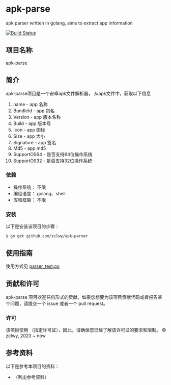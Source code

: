 # apk-parse
apk parser written in golang, aims to extract app information

[![Build Status](https://travis-ci.org/phinexdaz/ipapk.svg?branch=master)](https://travis-ci.org/phinexdaz/ipapk)

## 项目名称

apk-parse

## 简介

apk-parse项目是一个安卓apk文件解析器， 从apk文件中，获取以下信息

1. name - app 名称
1. BundleId - app 包名
1. Version - app 版本名称
1. Build - app 版本号
1. Icon - app 图标
1. Size - app 大小
1. Signature - app 签名
2. Md5 - app md5
3. SupportOS64 - 是否支持64位操作系统
4. SupportOS32 - 是否支持32位操作系统


### 依赖

- 操作系统： 不限
- 编程语言： golang、shell
- 库和框架： 不限

### 安装

以下是安装该项目的步骤：

    $ go get github.com/zclwy/apk-parser

## 使用指南

使用方式见 [parser_test.go](parser_test.go)

## 贡献和许可

apk-parse 项目欢迎任何形式的贡献。如果您想要为该项目贡献代码或者报告某个问题，请提交一个 issue 或者一个 pull request。

### 许可

该项目使用 （指定许可证），因此，请确保您已经了解该许可证的要求和限制。
© zclwy, 2023 ~ now

## 参考资料

以下是参考本项目的资料：

- （列出参考资料）

